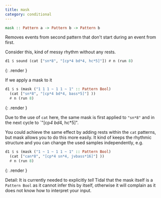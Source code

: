 ```yaml
---
title: mask
category: conditional
---
```


~~~haskell
mask :: Pattern a -> Pattern b -> Pattern b
~~~

Removes events from second pattern that don't start during an event from first.

Consider this, kind of messy rhythm without any rests.

~~~haskell
d1 $ sound (cat ["sn*8", "[cp*4 bd*4, hc*5]"]) # n (run 8)
~~~
{: .render }

If we apply a mask to it

~~~haskell
d1 $ s (mask ("1 1 1 ~ 1 1 ~ 1" :: Pattern Bool)
  (cat ["sn*8", "[cp*4 bd*4, bass*5]"] ))
  # n (run 8) 
~~~
{: .render }

Due to the use of `cat` here, the same mask is first applied to `"sn*8"` and in the next cycle to `"[cp*4 bd*4, hc*5]".

You could achieve the same effect by adding rests within the `cat` patterns, but mask allows you to do this more easily. It kind of keeps the rhythmic structure and you can change the used samples independently, e.g.

~~~haskell
d1 $ s (mask ("1 ~ 1 ~ 1 1 ~ 1" :: Pattern Bool)
  (cat ["can*8", "[cp*4 sn*4, jvbass*16]"] ))
  # n (run 8) 
~~~
{: .render }

Detail: It is currently needed to explicitly _tell_ Tidal that the mask itself is a `Pattern Bool` as it cannot infer this by itself, otherwise it will complain as it does not know how to interpret your input.



